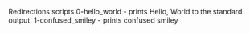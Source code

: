 Redirections scripts
0-hello_world - prints Hello, World to the standard output.
1-confused_smiley - prints confused smiley 